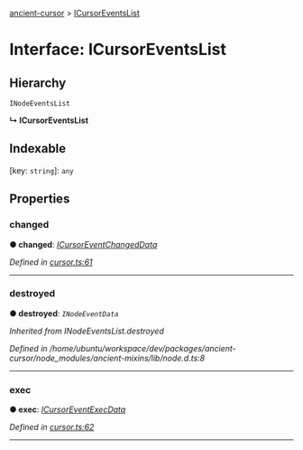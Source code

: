 [ancient-cursor](../README.md) > [ICursorEventsList](../interfaces/icursoreventslist.md)



# Interface: ICursorEventsList

## Hierarchy


 `INodeEventsList`

**↳ ICursorEventsList**







## Indexable

\[key: `string`\]:&nbsp;`any`

## Properties
<a id="changed"></a>

###  changed

**●  changed**:  *[ICursorEventChangedData](icursoreventchangeddata.md)* 

*Defined in [cursor.ts:61](https://github.com/AncientSouls/Cursor/blob/084d940/src/lib/cursor.ts#L61)*





___

<a id="destroyed"></a>

###  destroyed

**●  destroyed**:  *`INodeEventData`* 

*Inherited from INodeEventsList.destroyed*

*Defined in /home/ubuntu/workspace/dev/packages/ancient-cursor/node_modules/ancient-mixins/lib/node.d.ts:8*





___

<a id="exec"></a>

###  exec

**●  exec**:  *[ICursorEventExecData](icursoreventexecdata.md)* 

*Defined in [cursor.ts:62](https://github.com/AncientSouls/Cursor/blob/084d940/src/lib/cursor.ts#L62)*





___


